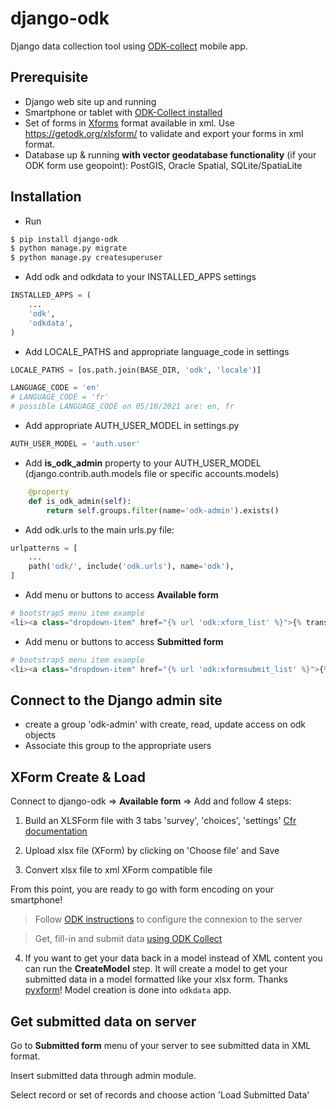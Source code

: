 # django-odk
Django data collection tool using [ODK-collect](https://play.google.com/store/apps/details?id=org.odk.collect.android&hl=en_US&gl=US) mobile app.


## Prerequisite
- Django web site up and running
- Smartphone or tablet with [ODK-Collect installed](https://play.google.com/store/apps/details?id=org.odk.collect.android&hl=en_US&gl=US)
- Set of forms in [Xforms](https://xlsform.org/en/) format available in xml. Use https://getodk.org/xlsform/ to validate and export your forms in xml format.
- Database up & running **with vector geodatabase functionality** (if your ODK form use geopoint): PostGIS, Oracle Spatial, SQLite/SpatiaLite


## Installation
* Run

```bash
$ pip install django-odk
$ python manage.py migrate
$ python manage.py createsuperuser
```

* Add odk and odkdata to your INSTALLED_APPS settings
```py
INSTALLED_APPS = (
    ...
    'odk',
    'odkdata',
)
```

* Add LOCALE_PATHS and appropriate language_code in settings

```py
LOCALE_PATHS = [os.path.join(BASE_DIR, 'odk', 'locale')]

LANGUAGE_CODE = 'en'
# LANGUAGE_CODE = 'fr'
# possible LANGUAGE_CODE on 05/10/2021 are: en, fr
```

* Add appropriate AUTH_USER_MODEL in settings.py
```py
AUTH_USER_MODEL = 'auth.user'
```

* Add **is_odk_admin** property to your AUTH_USER_MODEL (django.contrib.auth.models file or specific accounts.models)
```py
    @property
    def is_odk_admin(self):
        return self.groups.filter(name='odk-admin').exists()
```


* Add odk.urls to the main urls.py file:
```py
urlpatterns = [
    ...
    path('odk/', include('odk.urls'), name='odk'),
]
```

* Add menu or buttons to access **Available form**
```py
# bootstrap5 menu item example
<li><a class="dropdown-item" href="{% url 'odk:xform_list' %}">{% trans "ODK available forms" %}</a></li>
```

* Add menu or buttons to access **Submitted form**
```py
# bootstrap5 menu item example
<li><a class="dropdown-item" href="{% url 'odk:xformsubmit_list' %}">{% trans "ODK submitted forms" %}</a></li>
```

## Connect to the Django admin site
* create a group 'odk-admin' with create, read, update access on odk objects
* Associate this group to the appropriate users

## XForm Create & Load
Connect to django-odk => **Available form** => Add and follow 4 steps:

1. Build an XLSForm file with 3 tabs 'survey', 'choices', 'settings' [Cfr documentation](https://docs.getodk.org/xlsform/)

2. Upload xlsx file (XForm) by clicking on 'Choose file' and Save

3. Convert xlsx file to xml XForm compatible file

From this point, you are ready to go with form encoding on your smartphone!

> Follow [ODK instructions](https://docs.getodk.org/collect-connect/#configure-server-manually) to configure the connexion to the server

> Get, fill-in and submit data [using ODK Collect](https://docs.getodk.org/collect-using/)

4. If you want to get your data back in a model instead of XML content you can run the **CreateModel** step. It will create a model to get your submitted data in a model formatted like your xlsx form. Thanks [pyxform](https://github.com/XLSForm/pyxform)! Model creation is done into `odkdata` app.

## Get submitted data on server
Go to **Submitted form** menu of your server to see submitted data in XML format.

Insert submitted data through admin module.

Select record or set of records and choose action 'Load Submitted Data'



